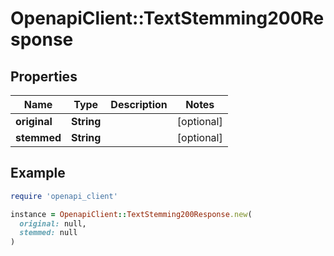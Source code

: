 # OpenapiClient::TextStemming200Response

## Properties

| Name | Type | Description | Notes |
| ---- | ---- | ----------- | ----- |
| **original** | **String** |  | [optional] |
| **stemmed** | **String** |  | [optional] |

## Example

```ruby
require 'openapi_client'

instance = OpenapiClient::TextStemming200Response.new(
  original: null,
  stemmed: null
)
```

